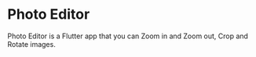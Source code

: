 # Photo Editor

Photo Editor is a Flutter app that you can Zoom in and Zoom out, Crop and Rotate images.
